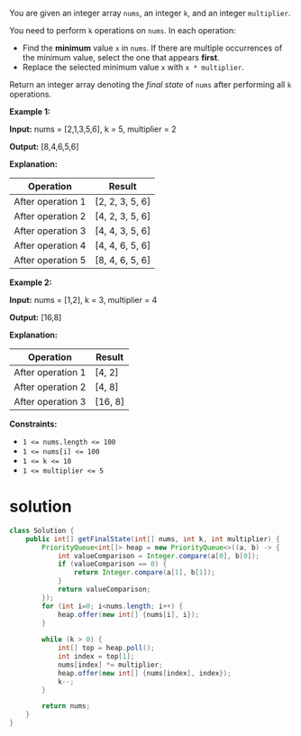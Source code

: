 You are given an integer array `nums`, an integer `k`, and an integer `multiplier`.

You need to perform `k` operations on `nums`. In each operation:

- Find the **minimum** value `x` in `nums`. If there are multiple occurrences of the minimum value, select the one that appears **first**.
- Replace the selected minimum value `x` with `x * multiplier`.

Return an integer array denoting the *final state* of `nums` after performing all `k` operations.

 

**Example 1:**

**Input:** nums = [2,1,3,5,6], k = 5, multiplier = 2

**Output:** [8,4,6,5,6]

**Explanation:**

| Operation         | Result          |
| ----------------- | --------------- |
| After operation 1 | [2, 2, 3, 5, 6] |
| After operation 2 | [4, 2, 3, 5, 6] |
| After operation 3 | [4, 4, 3, 5, 6] |
| After operation 4 | [4, 4, 6, 5, 6] |
| After operation 5 | [8, 4, 6, 5, 6] |

**Example 2:**

**Input:** nums = [1,2], k = 3, multiplier = 4

**Output:** [16,8]

**Explanation:**

| Operation         | Result  |
| ----------------- | ------- |
| After operation 1 | [4, 2]  |
| After operation 2 | [4, 8]  |
| After operation 3 | [16, 8] |

 

**Constraints:**

- `1 <= nums.length <= 100`
- `1 <= nums[i] <= 100`
- `1 <= k <= 10`
- `1 <= multiplier <= 5`

# solution

```java
class Solution {
    public int[] getFinalState(int[] nums, int k, int multiplier) {
        PriorityQueue<int[]> heap = new PriorityQueue<>((a, b) -> {
            int valueComparison = Integer.compare(a[0], b[0]);
            if (valueComparison == 0) {
                return Integer.compare(a[1], b[1]);
            }
            return valueComparison;
        });
        for (int i=0; i<nums.length; i++) {
            heap.offer(new int[] {nums[i], i});
        }
        
        while (k > 0) {
            int[] top = heap.poll();
            int index = top[1];
            nums[index] *= multiplier;
            heap.offer(new int[] {nums[index], index});
            k--;
        }

        return nums;
    }
}
```

